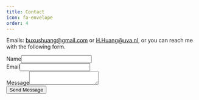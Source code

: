 ```yaml
---
title: Contact
icon: fa-envelope
order: 4
---
```


Emails: [buxushuang@gmail.com](mailto:buxushuang@gmail.com) or [H.Huang@uva.nl](mailto:H.Huang@uva.nl), or you can reach me with the following form.

<form method="post" action="https://formspree.io/{{ site.email }}">
  <div class="row">
    <div class="6u 12u$(mobile)"><label>Name<input type="text" name="name" /></label></div>
    <div class="6u$ 12u$(mobile)"><label>Email<input type="text" name="email" /></label></div>
    <div class="12u$">
      <label>Message<textarea name="message"></textarea></label>
    </div>
    <div class="12u$">
      <input type="submit" value="Send Message" />
    </div>
  </div>
</form>
